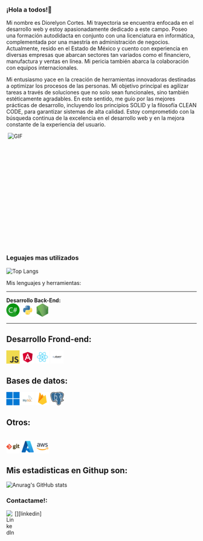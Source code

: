 ### ¡Hola a todos!👋

Mi nombre es Diorelyon Cortes. Mi trayectoria se encuentra enfocada en el desarrollo web y estoy apasionadamente dedicado a este campo. Poseo una formación autodidacta en conjunto con una licenciatura en informática, complementada por una maestría en administración de negocios. Actualmente, resido en el Estado de México y cuento con experiencia en diversas empresas que abarcan sectores tan variados como el financiero, manufactura y ventas en línea. Mi pericia también abarca la colaboración con equipos internacionales.

Mi entusiasmo yace en la creación de herramientas innovadoras destinadas a optimizar los procesos de las personas. Mi objetivo principal es agilizar tareas a través de soluciones que no solo sean funcionales, sino también estéticamente agradables. En este sentido, me guío por las mejores prácticas de desarrollo, incluyendo los principios SOLID y la filosofía CLEAN CODE, para garantizar sistemas de alta calidad. Estoy comprometido con la búsqueda continua de la excelencia en el desarrollo web y en la mejora constante de la experiencia del usuario.

<img align="right" alt="GIF" src="https://github.com/abhisheknaiidu/abhisheknaiidu/blob/master/code.gif?raw=true" width="500" height="320" />
  
### Leguajes mas utilizados

![Top Langs](https://github-readme-stats.vercel.app/api/top-langs/?username=diorel&langs_count=8&show_icons=true&theme=merko)

Mis lenguajes y herramientas:

---
__Desarrollo Back-End:__
<br />
<code><img height="35" src="https://raw.githubusercontent.com/github/explore/80688e429a7d4ef2fca1e82350fe8e3517d3494d/topics/csharp/csharp.png"></code>
<code><img height="35" src="https://raw.githubusercontent.com/github/explore/80688e429a7d4ef2fca1e82350fe8e3517d3494d/topics/python/python.png"></code>
<code><img height="35" src="https://raw.githubusercontent.com/github/explore/80688e429a7d4ef2fca1e82350fe8e3517d3494d/topics/nodejs/nodejs.png"></code>
<br />

---
## Desarrollo Frond-end:
<code><img height="35" src="https://raw.githubusercontent.com/github/explore/80688e429a7d4ef2fca1e82350fe8e3517d3494d/topics/javascript/javascript.png"></code>
<code><img height="35" src="https://raw.githubusercontent.com/github/explore/80688e429a7d4ef2fca1e82350fe8e3517d3494d/topics/angular/angular.png"></code>
<code><img height="35" src="https://raw.githubusercontent.com/github/explore/80688e429a7d4ef2fca1e82350fe8e3517d3494d/topics/react/react.png"></code>
<code><img height="35" src="https://raw.githubusercontent.com/github/explore/80688e429a7d4ef2fca1e82350fe8e3517d3494d/topics/jquery/jquery.png"></code>
<br />

## Bases de datos:
<code><img height="35" src="https://raw.githubusercontent.com/github/explore/80688e429a7d4ef2fca1e82350fe8e3517d3494d/topics/windows/windows.png"></code>
<code><img height="35" src="https://raw.githubusercontent.com/github/explore/80688e429a7d4ef2fca1e82350fe8e3517d3494d/topics/mysql/mysql.png"></code>
<code><img height="35" src="https://raw.githubusercontent.com/github/explore/80688e429a7d4ef2fca1e82350fe8e3517d3494d/topics/firebase/firebase.png"></code>
<code><img height="35" src="https://raw.githubusercontent.com/github/explore/80688e429a7d4ef2fca1e82350fe8e3517d3494d/topics/postgresql/postgresql.png"></code>
<br />

## Otros:
<br />
<code><img height="35" src="https://raw.githubusercontent.com/github/explore/80688e429a7d4ef2fca1e82350fe8e3517d3494d/topics/git/git.png"></code>
<code><img height="35" src="https://raw.githubusercontent.com/github/explore/80688e429a7d4ef2fca1e82350fe8e3517d3494d/topics/azure/azure.png"></code>
<code><img height="35" src="https://raw.githubusercontent.com/github/explore/80688e429a7d4ef2fca1e82350fe8e3517d3494d/topics/aws/aws.png"></code>
<br />

## Mis estadisticas en Githup son:

![Anurag's GitHub stats](https://github-readme-stats.vercel.app/api?username=diorel&show_icons=true&theme=merko)

### Contactame!:
[<img align="left" alt="LinkedIn" width="22px" src="https://cdn.worldvectorlogo.com/logos/linkedin-icon-2.svg" />][linkedin]

<br />




